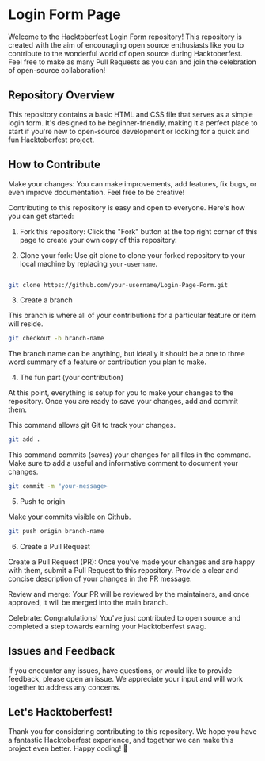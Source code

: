 # Login Form Page
Welcome to the Hacktoberfest Login Form repository! This repository is created with the aim of encouraging open source enthusiasts like you to contribute to the wonderful world of open source during Hacktoberfest. Feel free to make as many Pull Requests as you can and join the celebration of open-source collaboration!

## Repository Overview 

This repository contains a basic HTML and CSS file that serves as a simple login form. It's designed to be beginner-friendly, making it a perfect place to start if you're new to open-source development or looking for a quick and fun Hacktoberfest project.
## How to Contribute

Make your changes: You can make improvements, add features, fix bugs, or even improve documentation. Feel free to be creative!

Contributing to this repository is easy and open to everyone. Here's how you can get started:

1. Fork this repository: Click the "Fork" button at the top right corner of this page to create your own copy of this repository.

2. Clone your fork: Use git clone to clone your forked repository to your local machine by replacing `your-username`.


```bash

git clone https://github.com/your-username/Login-Page-Form.git

```

3. Create a branch

This branch is where all of your contributions for a particular feature or item will reside.

```sh
git checkout -b branch-name
```

The branch name can be anything, but ideally it should be a one to three word summary of a feature or contribution you plan to make.

4. The fun part (your contribution)

At this point, everything is setup for you to make your changes to the repository. Once you are ready to save your changes, add and commit them.

This command allows git Git to track your changes.

```sh
git add .
```

This command commits (saves) your changes for all files in the command. Make sure to add a useful and informative comment to document your changes.

```sh
git commit -m "your-message>
```

5. Push to origin

Make your commits visible on Github.

```sh
git push origin branch-name
```

6. Create a Pull Request

Create a Pull Request (PR): Once you've made your changes and are happy with them, submit a Pull Request to this repository. Provide a clear and concise description of your changes in the PR message.

Review and merge: Your PR will be reviewed by the maintainers, and once approved, it will be merged into the main branch.

Celebrate: Congratulations! You've just contributed to open source and completed a step towards earning your Hacktoberfest swag.

## Issues and Feedback

If you encounter any issues, have questions, or would like to provide feedback, please open an issue. We appreciate your input and will work together to address any concerns.
## Let's Hacktoberfest!

Thank you for considering contributing to this repository. We hope you have a fantastic Hacktoberfest experience, and together we can make this project even better. Happy coding! 🎉
